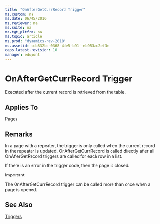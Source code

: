 ```yaml
---
title: "OnAfterGetCurrRecord Trigger"
ms.custom: na
ms.date: 06/05/2016
ms.reviewer: na
ms.suite: na
ms.tgt_pltfrm: na
ms.topic: article
ms.prod: "dynamics-nav-2018"
ms.assetid: ccb832bd-0368-4de5-b91f-eb953ac2ef3e
caps.latest.revision: 10
manager: edupont
---
```

# OnAfterGetCurrRecord Trigger
Executed after the current record is retrieved from the table.  
  
## Applies To  
 Pages  
  
## Remarks  
 In a page with a repeater, the trigger is only called when the current record in the repeater is updated. OnAfterGetCurrRecord is called directly after all OnAfterGetRecord triggers are called for each row in a list.  
  
 If there is an error in the trigger code, then the page is closed.  

> [!IMPORTANT]  
> The OnAfterGetCurrRecord trigger can be called more than once when a page is opened.

## See Also  
 [Triggers](Triggers.md)